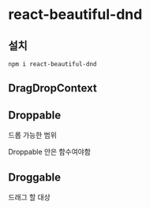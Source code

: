 # react-beautiful-dnd

## 설치
`npm i react-beautiful-dnd`

## DragDropContext

## Droppable
드롭 가능한 범위

Droppable 안은 함수여야함



## Droggable
드래그 할 대상
